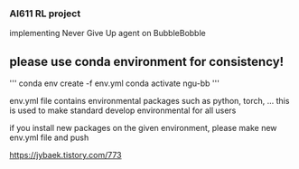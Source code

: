 ### AI611 RL project

implementing Never Give Up agent on BubbleBobble

## please use conda environment for consistency!

'''
conda env create -f env.yml
conda activate ngu-bb
'''

env.yml file contains environmental packages such as python, torch, ...
this is used to make standard develop environmental for all users

if you install new packages on the given environment, please make new env.yml file and push

<https://jybaek.tistory.com/773>


